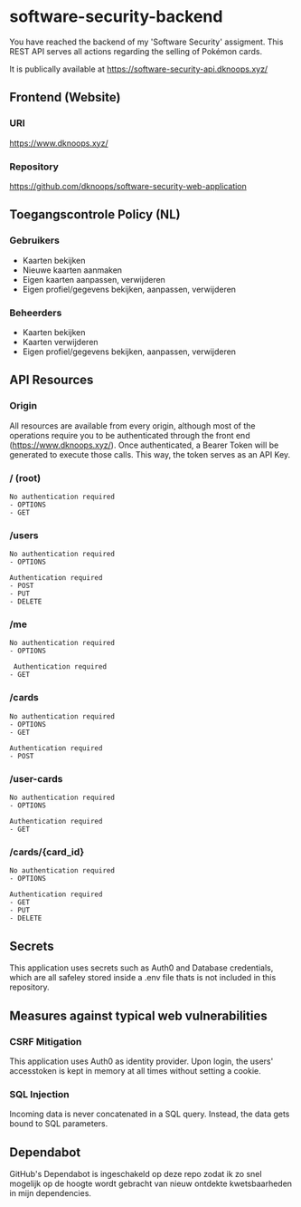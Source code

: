 # software-security-backend

You have reached the backend of my 'Software Security' assigment. This REST API serves all actions regarding the selling of Pokémon cards.

It is publically available at https://software-security-api.dknoops.xyz/

## Frontend (Website)
### URI
https://www.dknoops.xyz/

### Repository
https://github.com/dknoops/software-security-web-application

## Toegangscontrole Policy (NL)

### Gebruikers

- Kaarten bekijken
- Nieuwe kaarten aanmaken
- Eigen kaarten aanpassen, verwijderen
- Eigen profiel/gegevens bekijken, aanpassen, verwijderen

### Beheerders

- Kaarten bekijken
- Kaarten verwijderen
- Eigen profiel/gegevens bekijken, aanpassen, verwijderen

## API Resources

### Origin
All resources are available from every origin, although most of the operations require you to be authenticated through the front end (https://www.dknoops.xyz/). Once authenticated, a Bearer Token will be generated to execute those calls. This way, the token serves as an API Key.

### / (root)

```
No authentication required
- OPTIONS
- GET
```

### /users

```
No authentication required
- OPTIONS

Authentication required
- POST
- PUT
- DELETE
```

### /me

```
No authentication required
- OPTIONS

 Authentication required
- GET
```

### /cards

```
No authentication required
- OPTIONS
- GET

Authentication required
- POST
```

### /user-cards

```
No authentication required
- OPTIONS

Authentication required
- GET
```

### /cards/{card_id}

```
No authentication required
- OPTIONS

Authentication required
- GET
- PUT
- DELETE
```

## Secrets
This application uses secrets such as Auth0 and Database credentials, which are all safeley stored inside a .env file thats is not included in this repository. 

## Measures against typical web vulnerabilities
### CSRF Mitigation
This application uses Auth0 as identity provider. Upon login, the users' accesstoken is kept in memory at all times without setting a cookie.

### SQL Injection
Incoming data is never concatenated in a SQL query. Instead, the data gets bound to SQL parameters.

## Dependabot
GitHub's Dependabot is ingeschakeld op deze repo zodat ik zo snel mogelijk op de hoogte wordt gebracht van nieuw ontdekte kwetsbaarheden in mijn dependencies.
